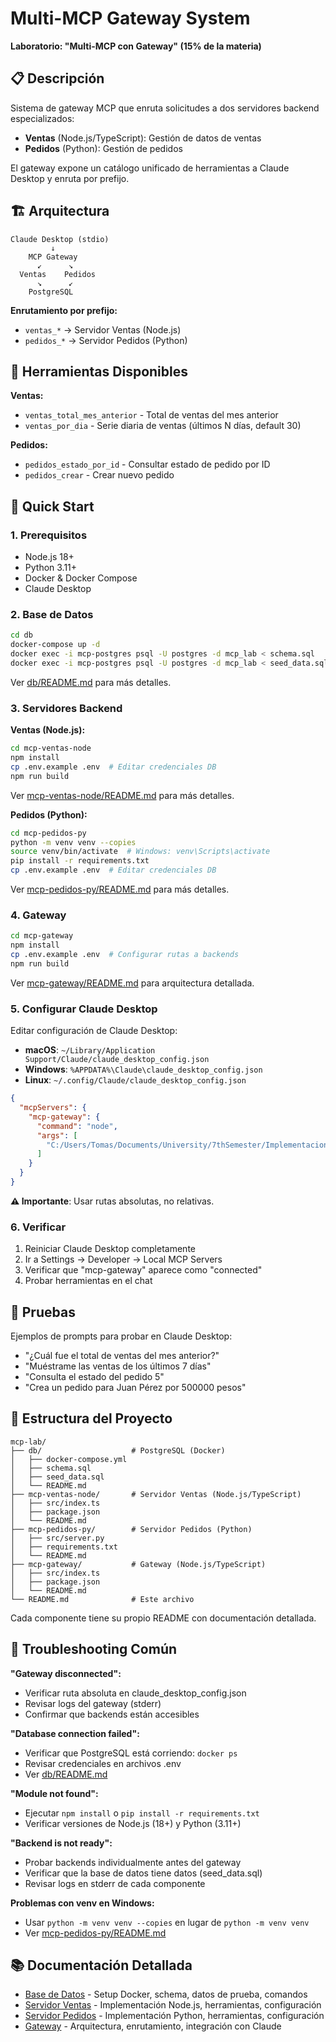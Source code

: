 # Multi-MCP Gateway System

**Laboratorio: "Multi-MCP con Gateway" (15% de la materia)**

## 📋 Descripción

Sistema de gateway MCP que enruta solicitudes a dos servidores backend especializados:
- **Ventas** (Node.js/TypeScript): Gestión de datos de ventas
- **Pedidos** (Python): Gestión de pedidos

El gateway expone un catálogo unificado de herramientas a Claude Desktop y enruta por prefijo.

## 🏗️ Arquitectura

```
Claude Desktop (stdio)
         ↓
    MCP Gateway
      ↙      ↘
  Ventas    Pedidos
      ↘      ↙
    PostgreSQL
```

**Enrutamiento por prefijo:**
- `ventas_*` → Servidor Ventas (Node.js)
- `pedidos_*` → Servidor Pedidos (Python)

## 🎯 Herramientas Disponibles

**Ventas:**
- `ventas_total_mes_anterior` - Total de ventas del mes anterior
- `ventas_por_dia` - Serie diaria de ventas (últimos N días, default 30)

**Pedidos:**
- `pedidos_estado_por_id` - Consultar estado de pedido por ID
- `pedidos_crear` - Crear nuevo pedido

## 🚀 Quick Start

### 1. Prerequisitos

- Node.js 18+
- Python 3.11+
- Docker & Docker Compose
- Claude Desktop

### 2. Base de Datos

```bash
cd db
docker-compose up -d
docker exec -i mcp-postgres psql -U postgres -d mcp_lab < schema.sql
docker exec -i mcp-postgres psql -U postgres -d mcp_lab < seed_data.sql
```

Ver [db/README.md](db/README.md) para más detalles.

### 3. Servidores Backend

**Ventas (Node.js):**
```bash
cd mcp-ventas-node
npm install
cp .env.example .env  # Editar credenciales DB
npm run build
```

Ver [mcp-ventas-node/README.md](mcp-ventas-node/README.md) para más detalles.

**Pedidos (Python):**
```bash
cd mcp-pedidos-py
python -m venv venv --copies
source venv/bin/activate  # Windows: venv\Scripts\activate
pip install -r requirements.txt
cp .env.example .env  # Editar credenciales DB
```

Ver [mcp-pedidos-py/README.md](mcp-pedidos-py/README.md) para más detalles.

### 4. Gateway

```bash
cd mcp-gateway
npm install
cp .env.example .env  # Configurar rutas a backends
npm run build
```

Ver [mcp-gateway/README.md](mcp-gateway/README.md) para arquitectura detallada.

### 5. Configurar Claude Desktop

Editar configuración de Claude Desktop:
- **macOS**: `~/Library/Application Support/Claude/claude_desktop_config.json`
- **Windows**: `%APPDATA%\Claude\claude_desktop_config.json`
- **Linux**: `~/.config/Claude/claude_desktop_config.json`

```json
{
  "mcpServers": {
    "mcp-gateway": {
      "command": "node",
      "args": [
        "C:/Users/Tomas/Documents/University/7thSemester/ImplementacionSoftware/mcp-lab/mcp-gateway/dist/index.js"
      ]
    }
  }
}
```

**⚠️ Importante**: Usar rutas absolutas, no relativas.

### 6. Verificar

1. Reiniciar Claude Desktop completamente
2. Ir a Settings → Developer → Local MCP Servers
3. Verificar que "mcp-gateway" aparece como "connected"
4. Probar herramientas en el chat

## 🧪 Pruebas

Ejemplos de prompts para probar en Claude Desktop:

- "¿Cuál fue el total de ventas del mes anterior?"
- "Muéstrame las ventas de los últimos 7 días"
- "Consulta el estado del pedido 5"
- "Crea un pedido para Juan Pérez por 500000 pesos"

## 📁 Estructura del Proyecto

```
mcp-lab/
├── db/                    # PostgreSQL (Docker)
│   ├── docker-compose.yml
│   ├── schema.sql
│   ├── seed_data.sql
│   └── README.md
├── mcp-ventas-node/       # Servidor Ventas (Node.js/TypeScript)
│   ├── src/index.ts
│   ├── package.json
│   └── README.md
├── mcp-pedidos-py/        # Servidor Pedidos (Python)
│   ├── src/server.py
│   ├── requirements.txt
│   └── README.md
├── mcp-gateway/           # Gateway (Node.js/TypeScript)
│   ├── src/index.ts
│   ├── package.json
│   └── README.md
└── README.md              # Este archivo
```

Cada componente tiene su propio README con documentación detallada.

## 🐛 Troubleshooting Común

**"Gateway disconnected":**
- Verificar ruta absoluta en claude_desktop_config.json
- Revisar logs del gateway (stderr)
- Confirmar que backends están accesibles

**"Database connection failed":**
- Verificar que PostgreSQL está corriendo: `docker ps`
- Revisar credenciales en archivos .env
- Ver [db/README.md](db/README.md)

**"Module not found":**
- Ejecutar `npm install` o `pip install -r requirements.txt`
- Verificar versiones de Node.js (18+) y Python (3.11+)

**"Backend is not ready":**
- Probar backends individualmente antes del gateway
- Verificar que la base de datos tiene datos (seed_data.sql)
- Revisar logs en stderr de cada componente

**Problemas con venv en Windows:**
- Usar `python -m venv venv --copies` en lugar de `python -m venv venv`
- Ver [mcp-pedidos-py/README.md](mcp-pedidos-py/README.md)

## 📚 Documentación Detallada

- [Base de Datos](db/README.md) - Setup Docker, schema, datos de prueba, comandos
- [Servidor Ventas](mcp-ventas-node/README.md) - Implementación Node.js, herramientas, configuración
- [Servidor Pedidos](mcp-pedidos-py/README.md) - Implementación Python, herramientas, configuración
- [Gateway](mcp-gateway/README.md) - Arquitectura, enrutamiento, integración con Claude
